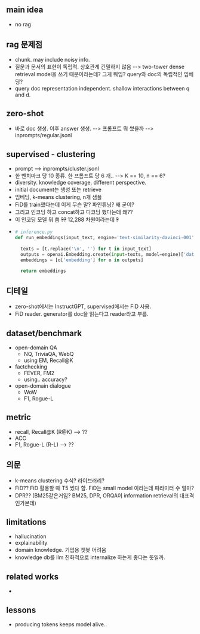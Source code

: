 ## main idea
- no rag

## rag 문제점
- chunk. may include noisy info.
- 질문과 문서의 표현이 독립적. 상호관계 긴밀하지 않음 --> two-tower dense retrieval model을 쓰기 때문이라는데? 그게 뭐임? query와 doc의 독립적인 임베딩?
- query doc representation independent. shallow interactions between q and d.


## zero-shot
- 바로 doc 생성. 이후 answer 생성. --> 프롬프트 뭐 썼을까 --> inprompts/regular.jsonl

## supervised - clustering
- prompt --> inprompts/cluster.jsonl
- 한 벤치마크 당 10 종류. 한 프롬프트 당 6 개.. --> K == 10, n == 6?
- diversity. knowledge coverage. different perspective.
- initial document는 생성 또는 retrieve
- 임베딩, k-means clustering, n개 샘플
- FiD를 train했다는데 이게 무슨 말? 파인튜닝? 왜 굳이?
- 그리고 인코딩 하고 concat하고 디코딩 했다는데 왜??
- 이 인코딩 모델 뭐 씀 ~~??~~ 12,288 차원이라는데 ~~?~~
- ```python
  # inference.py
  def run_embeddings(input_text, engine='text-similarity-davinci-001'):
    
    texts = [t.replace('\n', '') for t in input_text]
    outputs = openai.Embedding.create(input=texts, model=engine)['data']
    embeddings = [o['embedding'] for o in outputs]

    return embeddings
  ```

## 디테일
- zero-shot에서는 InstructGPT, supervised에서는 FiD 사용.
- FiD reader. generator를 doc을 읽는다고 reader라고 부름.

## dataset/benchmark
- open-domain QA
  - NQ, TriviaQA, WebQ
  - using EM, Recall@K
- factchecking
  - FEVER, FM2
  - using.. accuracy?
- open-domain dialogue
  - WoW
  - F1, Rogue-L

## metric
- recall, Recall@K (R@K) --> ??
- ACC
- F1, Rogue-L (R-L) --> ??

## 의문
- k-means clustering 수식? 라이브러리?
- FiD?? FiD 활용할 때 T5 썼다 함. FiD는 small model 이라는데 파라미터 수 얼마?
- DPR?? (BM25같은거임? BM25, DPR, ORQA이 information retrieval의 대표격인가본데)

## limitations
- hallucination
- explainability
- domain knowledge. 기업용 챗봇 어려움
- knowledge db를 llm 친화적으로 internalize 하는게 좋다는 뜻일까. 

## related works
- 

## lessons
- producing tokens keeps model alive..
